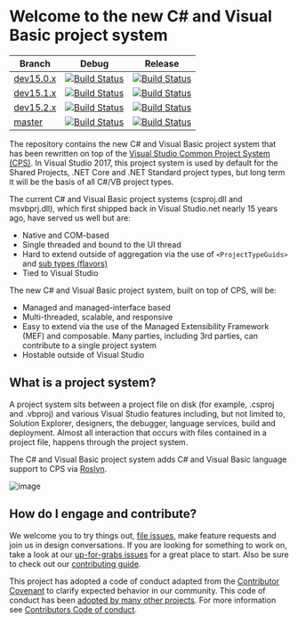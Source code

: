 # Welcome to the new C# and Visual Basic project system

|Branch|Debug|Release|
|---|:--:|:--:|
|[dev15.0.x](docs/repo/roadmap.md)|[![Build Status](http://ci.dot.net/job/dotnet_roslyn-project-system/job/dev15.0.x/job/windows_debug/badge/icon)](http://ci.dot.net/job/dotnet_roslyn-project-system/job/dev15.0.x/job/windows_debug/)|[![Build Status](http://ci.dot.net/job/dotnet_roslyn-project-system/job/dev15.0.x/job/windows_release/badge/icon)](http://ci.dot.net/job/dotnet_roslyn-project-system/job/dev15.0.x/job/windows_release/)|
|[dev15.1.x](docs/repo/roadmap.md)|[![Build Status](http://ci.dot.net/job/dotnet_roslyn-project-system/job/dev15.1.x/job/windows_debug/badge/icon)](http://ci.dot.net/job/dotnet_roslyn-project-system/job/dev15.1.x/job/windows_debug/)|[![Build Status](http://ci.dot.net/job/dotnet_roslyn-project-system/job/dev15.1.x/job/windows_release/badge/icon)](http://ci.dot.net/job/dotnet_roslyn-project-system/job/dev15.1.x/job/windows_release/)|
|[dev15.2.x](docs/repo/roadmap.md)|[![Build Status](http://ci.dot.net/job/dotnet_roslyn-project-system/job/dev15.2.x/job/windows_debug/badge/icon)](http://ci.dot.net/job/dotnet_roslyn-project-system/job/dev15.2.x/job/windows_debug/)|[![Build Status](http://ci.dot.net/job/dotnet_roslyn-project-system/job/dev15.2.x/job/windows_release/badge/icon)](http://ci.dot.net/job/dotnet_roslyn-project-system/job/dev15.2.x/job/windows_release/)|
|[master](docs/repo/roadmap.md)|[![Build Status](http://ci.dot.net/job/dotnet_roslyn-project-system/job/master/job/windows_debug/badge/icon)](http://ci.dot.net/job/dotnet_roslyn-project-system/job/master/job/windows_debug/)|[![Build Status](http://ci.dot.net/job/dotnet_roslyn-project-system/job/master/job/windows_release/badge/icon)](http://ci.dot.net/job/dotnet_roslyn-project-system/job/master/job/windows_release/)|

The repository contains the new C# and Visual Basic project system that has been rewritten on top of the [Visual Studio Common Project System (CPS)](https://blogs.msdn.microsoft.com/visualstudio/2015/06/02/introducing-the-project-system-extensibility-preview/). In Visual Studio 2017, this project system is used by default for the Shared Projects, .NET Core and .NET Standard project types, but long term it will be the basis of all C#/VB project types.

The current C# and Visual Basic project systems (csproj.dll and msvbprj.dll), which first shipped back in Visual Studio.net nearly 15 years ago, have served us well but are:

- Native and COM-based
- Single threaded and bound to the UI thread
- Hard to extend outside of aggregation via the use of `<ProjectTypeGuids>` and [sub types (flavors)](https://docs.microsoft.com/en-us/visualstudio/extensibility/internals/project-types)
- Tied to Visual Studio

The new C# and Visual Basic project system, built on top of CPS, will be:

- Managed and managed-interface based
- Multi-threaded, scalable, and responsive
- Easy to extend via the use of the  Managed Extensibility Framework (MEF) and composable. Many parties, including 3rd parties, can contribute to a single project system
- Hostable outside of Visual Studio

## What is a project system?
A project system sits between a project file on disk (for example, .csproj and .vbproj) and various Visual Studio features including, but not limited to, Solution Explorer, designers, the debugger, language services, build and deployment. Almost all interaction that occurs with files contained in a project file, happens through the project system.

The C# and Visual Basic project system adds C# and Visual Basic language support to CPS via [Roslyn](http://github.com/dotnet/roslyn).

![image](https://cloud.githubusercontent.com/assets/1103906/14901076/73454a6a-0d48-11e6-8478-472474d55824.png)

## How do I engage and contribute?
We welcome you to try things out, [file issues](https://github.com/dotnet/roslyn-project-system/issues), make feature requests and join us in design conversations. If you are looking for something to work on, take a look at our [up-for-grabs issues](https://github.com/dotnet/roslyn-project-system/issues?q=is%3Aopen+is%3Aissue+label%3A%22Up+for+Grabs%22) for a great place to start. Also be sure to check out our [contributing guide](CONTRIBUTING.md).

This project has adopted a code of conduct adapted from the [Contributor Covenant](http://contributor-covenant.org/) to clarify expected behavior in our community. This code of conduct has been [adopted by many other projects](http://contributor-covenant.org/adopters/). For more information see [Contributors Code of conduct](https://github.com/dotnet/home/blob/master/guidance/be-nice.md).
